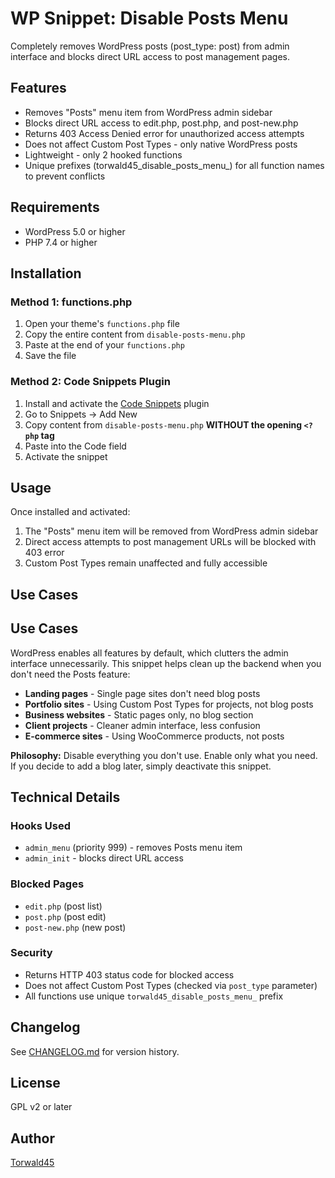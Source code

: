 # WP Snippet: Disable Posts Menu

Completely removes WordPress posts (post_type: post) from admin interface and blocks direct URL access to post management pages.

## Features

- Removes "Posts" menu item from WordPress admin sidebar
- Blocks direct URL access to edit.php, post.php, and post-new.php
- Returns 403 Access Denied error for unauthorized access attempts
- Does not affect Custom Post Types - only native WordPress posts
- Lightweight - only 2 hooked functions
- Unique prefixes (torwald45_disable_posts_menu_) for all function names to prevent conflicts

## Requirements

- WordPress 5.0 or higher
- PHP 7.4 or higher

## Installation

### Method 1: functions.php

1. Open your theme's `functions.php` file
2. Copy the entire content from `disable-posts-menu.php`
3. Paste at the end of your `functions.php`
4. Save the file

### Method 2: Code Snippets Plugin

1. Install and activate the [Code Snippets](https://wordpress.org/plugins/code-snippets/) plugin
2. Go to Snippets → Add New
3. Copy content from `disable-posts-menu.php` **WITHOUT the opening `<?php` tag**
4. Paste into the Code field
5. Activate the snippet

## Usage

Once installed and activated:

1. The "Posts" menu item will be removed from WordPress admin sidebar
2. Direct access attempts to post management URLs will be blocked with 403 error
3. Custom Post Types remain unaffected and fully accessible

## Use Cases
## Use Cases

WordPress enables all features by default, which clutters the admin interface unnecessarily. This snippet helps clean up the backend when you don't need the Posts feature:

- **Landing pages** - Single page sites don't need blog posts
- **Portfolio sites** - Using Custom Post Types for projects, not blog posts
- **Business websites** - Static pages only, no blog section
- **Client projects** - Cleaner admin interface, less confusion
- **E-commerce sites** - Using WooCommerce products, not posts

**Philosophy:** Disable everything you don't use. Enable only what you need. If you decide to add a blog later, simply deactivate this snippet.

## Technical Details

### Hooks Used
- `admin_menu` (priority 999) - removes Posts menu item
- `admin_init` - blocks direct URL access

### Blocked Pages
- `edit.php` (post list)
- `post.php` (post edit)
- `post-new.php` (new post)

### Security
- Returns HTTP 403 status code for blocked access
- Does not affect Custom Post Types (checked via `post_type` parameter)
- All functions use unique `torwald45_disable_posts_menu_` prefix

## Changelog

See [CHANGELOG.md](CHANGELOG.md) for version history.

## License

GPL v2 or later

## Author

[Torwald45](https://github.com/Torwald45)
